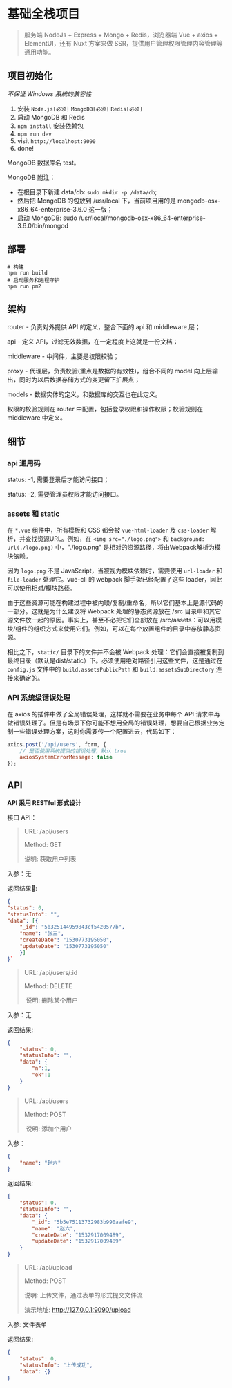 # 基础全栈项目

> 服务端 NodeJs + Express + Mongo + Redis，浏览器端 Vue + axios + ElementUI，还有 Nuxt 方案来做 SSR，提供用户管理权限管理内容管理等通用功能。

## 项目初始化

*不保证 Windows 系统的兼容性*

1. 安装 `Node.js[必须]` `MongoDB[必须]` `Redis[必须]`
2. 启动 MongoDB 和 Redis
3. `npm install` 安装依赖包
4. `npm run dev`
5. visit `http://localhost:9090`
6. done!

MongoDB 数据库名 test。

MongoDB 附注：
- 在根目录下新建 data/db: `sudo mkdir -p /data/db`;
- 然后把 MongoDB 的包放到 /usr/local 下，当前项目用的是 mongodb-osx-x86_64-enterprise-3.6.0 这一版；
- 启动 MongoDB: sudo /usr/local/mongodb-osx-x86_64-enterprise-3.6.0/bin/mongod

## 部署

```shell
# 构建
npm run build
# 启动服务和进程守护
npm run pm2
```

## 架构

router - 负责对外提供 API 的定义，整合下面的 api 和 middleware 层；

api - 定义 API，过滤无效数据，在一定程度上这就是一份文档；

middleware - 中间件，主要是权限校验；

proxy - 代理层，负责校验(重点是数据的有效性)，组合不同的 model 向上层输出，同时为以后数据存储方式的变更留下扩展点；

models - 数据实体的定义，和数据库的交互也在此定义。

权限的校验规则在 router 中配置，包括登录权限和操作权限；校验规则在 middleware 中定义。

## 细节

### api 通用码

status: -1, 需要登录后才能访问接口；

status: -2, 需要管理员权限才能访问接口。

### assets 和 static

在 `*.vue` 组件中，所有模板和 CSS 都会被 `vue-html-loader` 及 `css-loader` 解析，并查找资源URL。例如，在 `<img src="./logo.png">`
和 `background: url(./logo.png)` 中，"./logo.png" 是相对的资源路径，将由Webpack解析为模块依赖。

因为 `logo.png` 不是 JavaScript，当被视为模块依赖时，需要使用 `url-loader` 和 `file-loader`
处理它。vue-cli 的 webpack 脚手架已经配置了这些 loader，因此可以使用相对/模块路径。

由于这些资源可能在构建过程中被内联/复制/重命名，所以它们基本上是源代码的一部分。这就是为什么建议将
Webpack 处理的静态资源放在 /src 目录中和其它源文件放一起的原因。事实上，甚至不必把它们全部放在 /src/assets：可以用模块/组件的组织方式来使用它们。例如，可以在每个放置组件的目录中存放静态资源。

相比之下，`static/` 目录下的文件并不会被 Webpack 处理：它们会直接被复制到最终目录（默认是dist/static）下。必须使用绝对路径引用这些文件，这是通过在 `config.js` 文件中的 `build.assetsPublicPath` 和 `build.assetsSubDirectory` 连接来确定的。

### API 系统级错误处理

在 axios 的插件中做了全局错误处理，这样就不需要在业务中每个 API 请求中再做错误处理了。但是有场景下你可能不想用全局的错误处理，想要自己根据业务定制一些错误处理方案，这时你需要传一个配置进去，代码如下：

```js
axios.post('/api/users', form, {
    // 是否使用系统提供的错误处理，默认 true
    axiosSystemErrorMessage: false
});
```

## API

**API 采用 RESTful 形式设计**

接口 API：

> URL: /api/users
> 
> Method: GET
> 
> 说明: 获取用户列表

入参：无

返回结果:

```json
{
"status": 0,
"statusInfo": "",
"data": [{
    "_id": "5b325144959843cf5420577b",
    "name": "张三",
    "createDate": "1530773195050",
    "updateDate": "1530773195050"
    }]
}`
```

> URL: /api/users/:id
> 
> Method: DELETE
> 
>  说明: 删除某个用户

入参：无

返回结果:

```json
{
    "status": 0,
    "statusInfo": "",
    "data": {
        "n":1,
        "ok":1
    }
}
```

> URL: /api/users
> 
> Method: POST
> 
>  说明: 添加个用户

入参：

```json
{
    "name": "赵六"
}
```

返回结果:

```json
{
    "status": 0,
    "statusInfo": "",
    "data": {
        "_id": "5b5e75113732983b990aafe9",
        "name": "赵六",
        "createDate": "1532917009489",
        "updateDate": "1532917009489"
    }
}
```

> URL: /api/upload
> 
> Method: POST
> 
> 说明: 上传文件，通过表单的形式提交文件流
> 
> 演示地址: http://127.0.0.1:9090/upload

入参: 文件表单

返回结果:

```json
{
    "status": 0,
    "statusInfo": "上传成功",
    "data": {}
}
```
